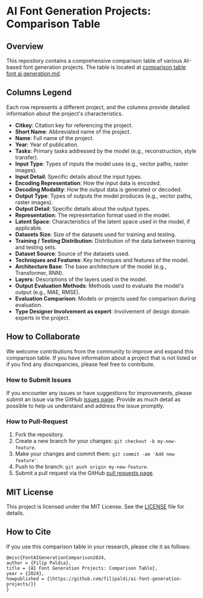 # AI Font Generation Projects: Comparison Table

## Overview
This repository contains a comprehensive comparison table of various AI-based font generation projects. The table is located at [comparison table font ai generation.md](https://github.com/filipaldi/ai-font-generation-projects/blob/a70df9c0ebb9b63896d1d8211a481860c7243753/comparison%20table%20font%20ai%20generation.md).

## Columns Legend
Each row represents a different project, and the columns provide detailed information about the project's characteristics.

- **Citkey**: Citation key for referencing the project.
- **Short Name**: Abbreviated name of the project.
- **Name**: Full name of the project.
- **Year**: Year of publication.
- **Tasks**: Primary tasks addressed by the model (e.g., reconstruction, style transfer).
- **Input Type**: Types of inputs the model uses (e.g., vector paths, raster images).
- **Input Detail**: Specific details about the input types.
- **Encoding Representation**: How the input data is encoded.
- **Decoding Modality**: How the output data is generated or decoded.
- **Output Type**: Types of outputs the model produces (e.g., vector paths, raster images).
- **Output Detail**: Specific details about the output types.
- **Representation**: The representation format used in the model.
- **Latent Space**: Characteristics of the latent space used in the model, if applicable.
- **Datasets Size**: Size of the datasets used for training and testing.
- **Training / Testing Distribution**: Distribution of the data between training and testing sets.
- **Dataset Source**: Source of the datasets used.
- **Techniques and Features**: Key techniques and features of the model.
- **Architecture Base**: The base architecture of the model (e.g., Transformer, RNN).
- **Layers**: Descriptions of the layers used in the model.
- **Output Evaluation Methods**: Methods used to evaluate the model's output (e.g., MAE, RMSE).
- **Evaluation Comparison**: Models or projects used for comparison during evaluation.
- **Type Designer Involvement as expert**: Involvement of design domain experts in the project.

## How to Collaborate
We welcome contributions from the community to improve and expand this comparison table. If you have information about a project that is not listed or if you find any discrepancies, please feel free to contribute.

### How to Submit Issues
If you encounter any issues or have suggestions for improvements, please submit an issue via the GitHub [issues page](https://github.com/filipaldi/ai-font-generation-projects/issues). Provide as much detail as possible to help us understand and address the issue promptly.

### How to Pull-Request
1. Fork the repository.
2. Create a new branch for your changes: `git checkout -b my-new-feature`.
3. Make your changes and commit them: `git commit -am 'Add new feature'`.
4. Push to the branch: `git push origin my-new-feature`.
5. Submit a pull request via the GitHub [pull requests page](https://github.com/filipaldi/ai-font-generation-projects/pulls).

## MIT License
This project is licensed under the MIT License. See the [LICENSE](LICENSE) file for details.

## How to Cite
If you use this comparison table in your research, please cite it as follows:
```
@misc{FontAIGenerationComparison2024,
author = {Filip Paldia},
title = {AI Font Generation Projects: Comparison Table},
year = {2024},
howpublished = {\https://github.com/filipaldi/ai-font-generation-projects/}}
}
```

